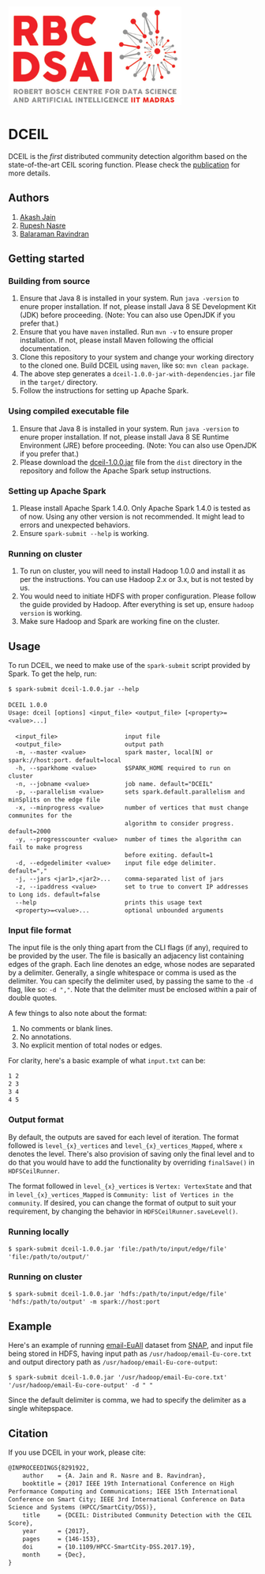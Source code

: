 <a href="https://rbcdsai.iitm.ac.in/"><img title="RBC-DSAI logo" src="https://github.com/RBC-DSAI-IITM/rbc-dsai-iitm.github.io/blob/master/images/logo.jpg" height="200" width="351"></a>

# DCEIL

DCEIL is the *first* distributed community detection algorithm based on the state-of-the-art CEIL scoring function. Please check the [publication](https://doi.org/10.1109/hpcc-smartcity-dss.2017.19) for more details.

## Authors

1. [Akash Jain](https://github.com/akash-jain1306)
2. [Rupesh Nasre](http://www.cse.iitm.ac.in/~rupesh/)
3. [Balaraman Ravindran](http://www.cse.iitm.ac.in/~ravi/)

## Getting started

### Building from source

1. Ensure that Java 8 is installed in your system. Run `java -version` to enure proper installation. If not, please install Java 8 SE Development Kit (JDK) before proceeding. (Note: You can also use OpenJDK if you prefer that.)
2. Ensure that you have `maven` installed. Run `mvn -v` to ensure proper installation. If not, please install Maven following the official documentation.
3. Clone this repository to your system and change your working directory to the cloned one. Build DCEIL using `maven`, like so: `mvn clean package`.
4. The above step generates a `dceil-1.0.0-jar-with-dependencies.jar` file in the `target/` directory.
5. Follow the instructions for setting up Apache Spark.

### Using compiled executable file

1. Ensure that Java 8 is installed in your system. Run `java -version` to enure proper installation. If not, please install Java 8 SE Runtime Environment (JRE) before proceeding. (Note: You can also use OpenJDK if you prefer that.)
2. Please download the [dceil-1.0.0.jar](https://github.com/RBC-DSAI-IITM/DCEIL/dist/dceil-1.0.0.jar) file from the `dist` directory in the repository and follow the Apache Spark setup instructions.

### Setting up Apache Spark

1. Please install Apache Spark 1.4.0. Only Apache Spark 1.4.0 is tested as of now. Using any other version is not recommended. It might lead to errors and unexpected behaviors.
2. Ensure `spark-submit --help` is working.

### Running on cluster

1. To run on cluster, you will need to install Hadoop 1.0.0 and install it as per the instructions. You can use Hadoop 2.x or 3.x, but is not tested by us.
2. You would need to initiate HDFS with proper configuration. Please follow the guide provided by Hadoop. After everything is set up, ensure `hadoop version` is working.
3. Make sure Hadoop and Spark are working fine on the cluster.

## Usage

To run DCEIL, we need to make use of the `spark-submit` script provided by Spark. To get the help, run:

```
$ spark-submit dceil-1.0.0.jar --help

DCEIL 1.0.0
Usage: dceil [options] <input_file> <output_file> [<property>=<value>...]

  <input_file>                   input file
  <output_file>                  output path
  -m, --master <value>           spark master, local[N] or spark://host:port. default=local
  -h, --sparkhome <value>        $SPARK_HOME required to run on cluster
  -n, --jobname <value>          job name. default="DCEIL"
  -p, --parallelism <value>      sets spark.default.parallelism and minSplits on the edge file
  -x, --minprogress <value>      number of vertices that must change communites for the
                                 algorithm to consider progress. default=2000
  -y, --progresscounter <value>  number of times the algorithm can fail to make progress
                                 before exiting. default=1
  -d, --edgedelimiter <value>    input file edge delimiter. default=","
  -j, --jars <jar1>,<jar2>...    comma-separated list of jars
  -z, --ipaddress <value>        set to true to convert IP addresses to Long ids. default=false
  --help                         prints this usage text
  <property>=<value>...          optional unbounded arguments
```

### Input file format

The input file is the only thing apart from the CLI flags (if any), required to be provided by the user. The file is basically an adjacency list containing edges of the graph. Each line denotes an edge, whose nodes are separated by a delimiter. Generally, a single whitespace or comma is used as the delimiter. You can specify the delimiter used, by passing the same to the `-d` flag, like so: `-d ","`. Note that the delimiter must be enclosed within a pair of double quotes. 

A few things to also note about the format:
1. No comments or blank lines.
2. No annotations. 
3. No explicit mention of total nodes or edges.

For clarity, here's a basic example of what `input.txt` can be:

```
1 2
2 3
3 4
4 5
```

### Output format

By default, the outputs are saved for each level of iteration. The format followed is `level_{x}_vertices` and `level_{x}_vertices_Mapped`, where `x` denotes the level. There's also provision of saving only the final level and to do that you would have to add the functionality by overriding `finalSave()` in `HDFSCeilRunner`.

The format followed in `level_{x}_vertices` is `Vertex: VertexState` and that in `level_{x}_vertices_Mapped` is `Community: list of Vertices in the community`. If desired, you can change the format of output to suit your requirement, by changing the behavior in `HDFSCeilRunner.saveLevel()`.

### Running locally

```
$ spark-submit dceil-1.0.0.jar 'file:/path/to/input/edge/file' 'file:/path/to/output/'
```

### Running on cluster

```
$ spark-submit dceil-1.0.0.jar 'hdfs:/path/to/input/edge/file' 'hdfs:/path/to/output' -m spark://host:port
```

## Example

Here's an example of running [email-EuAll](https://snap.stanford.edu/data/email-EuAll.html) dataset from [SNAP](https://snap.stanford.edu/), and input file being stored in HDFS, having input path as `/usr/hadoop/email-Eu-core.txt` and output directory path as `/usr/hadoop/email-Eu-core-output`:
```
$ spark-submit dceil-1.0.0.jar '/usr/hadoop/email-Eu-core.txt' '/usr/hadoop/email-Eu-core-output' -d " "
```

Since the default delimiter is comma, we had to specify the delimiter as a single whitepspace.

## Citation

If you use DCEIL in your work, please cite:

```
@INPROCEEDINGS{8291922, 
    author    = {A. Jain and R. Nasre and B. Ravindran}, 
    booktitle = {2017 IEEE 19th International Conference on High Performance Computing and Communications; IEEE 15th International Conference on Smart City; IEEE 3rd International Conference on Data Science and Systems (HPCC/SmartCity/DSS)}, 
    title     = {DCEIL: Distributed Community Detection with the CEIL Score}, 
    year      = {2017}, 
    pages     = {146-153},
    doi       = {10.1109/HPCC-SmartCity-DSS.2017.19}, 
    month     = {Dec},
}
```
